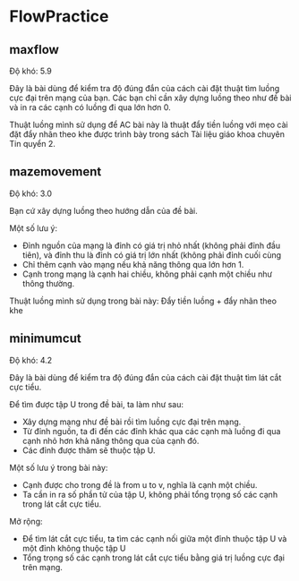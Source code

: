 # FlowPractice
## maxflow
Độ khó: 5.9

Đây là bài dùng để kiểm tra độ đúng đắn của cách cài đặt thuật tìm luồng cực đại trên mạng của bạn. Các bạn chỉ cần xây dựng luồng theo như đề bài và in ra các cạnh có luồng đi qua lớn hơn 0.

Thuật luồng mình sử dụng để AC bài này là thuật đẩy tiền luồng với mẹo cài đặt đẩy nhãn theo khe được trình bày trong sách Tài liệu giáo khoa chuyên Tin quyển 2. 
## mazemovement
Độ khó: 3.0

Bạn cứ xây dựng luồng theo hướng dẫn của đề bài. 

Một số lưu ý:
* Đỉnh nguồn của mạng là đỉnh có giá trị nhỏ nhất (không phải đỉnh đầu tiên), và đỉnh thu là đỉnh có giá trị lớn nhất (không phải đỉnh cuối cùng
* Chỉ thêm cạnh vào mạng nếu khả năng thông qua lớn hơn 1.
* Cạnh trong mạng là cạnh hai chiều, không phải cạnh một chiều như thông thường.

Thuật luồng mình sử dụng trong bài này: Đẩy tiền luồng + đẩy nhãn theo khe
## minimumcut
Độ khó: 4.2

Đây là bài dùng để kiểm tra độ đúng đắn của cách cài đặt thuật tìm lát cắt cực tiểu.

Để tìm được tập U trong đề bài, ta làm như sau:
* Xây dựng mạng như đề bài rồi tìm luồng cực đại trên mạng.
* Từ đỉnh nguồn, ta đi đến các đỉnh khác qua các cạnh mà luồng đi qua cạnh nhỏ hơn khả năng thông qua của cạnh đó.
* Các đỉnh được thăm sẽ thuộc tập U.

Một số lưu ý trong bài này:
* Cạnh được cho trong đề là from u to v, nghĩa là cạnh một chiều.
* Ta cần in ra số phần tử của tập U, không phải tổng trọng số các cạnh trong lát cắt cực tiểu.

Mở rộng: 
* Để tìm lát cắt cực tiểu, ta tìm các cạnh nối giữa một đỉnh thuộc tập U và một đỉnh không thuộc tập U
* Tổng trọng số các cạnh trong lát cắt cực tiểu bằng giá trị luồng cực đại trên mạng.
